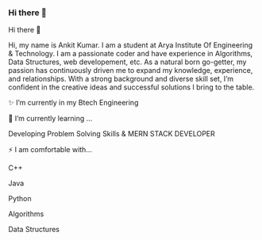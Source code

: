 ### Hi there 👋
Hi there 👋

Hi, my name is Ankit Kumar. I am a student at Arya Institute Of Engineering & Technology. I am a passionate coder and have experience in Algorithms, Data Structures,  web developement, etc. As a natural born go-getter, my passion has continuously driven me to expand my knowledge, experience, and relationships. With a strong background and diverse skill set, I’m confident in the creative ideas and successful solutions I bring to the table.

✨ I’m currently in my Btech Engineering

🌱 I’m currently learning ...

Developing Problem Solving Skills & MERN STACK DEVELOPER

⚡ I am comfortable with...

C++

Java

Python

Algorithms

Data Structures

